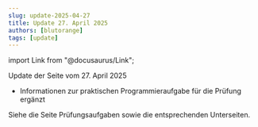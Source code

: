 ```yaml
---
slug: update-2025-04-27
title: Update 27. April 2025
authors: [blutorange]
tags: [update]
---
```


import Link from "@docusaurus/Link";

Update der Seite vom 27. April 2025

* Informationen zur praktischen Programmieraufgabe für die Prüfung ergänzt

<!-- truncate -->

Siehe die Seite <Link to="/docs/exam" rel="noopener noreferrer">Prüfungsaufgaben</Link>
sowie die entsprechenden Unterseiten.